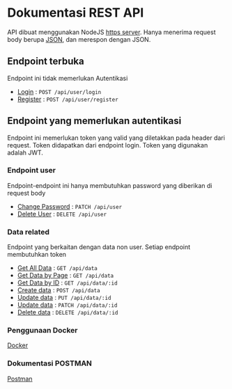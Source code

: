 # Dokumentasi REST API

API dibuat menggunakan NodeJS [https server](https://nodejs.org/api/https.html). Hanya menerima request body berupa [JSON](https://www.json.org/json-en.html), dan merespon dengan JSON.

## Endpoint terbuka

Endpoint ini tidak memerlukan Autentikasi

* [Login](login.md) : `POST /api/user/login`
* [Register](register.md) : `POST /api/user/register`

## Endpoint yang memerlukan autentikasi

Endpoint ini memerlukan token yang valid yang diletakkan pada header dari request. Token didapatkan dari endpoint login. Token yang digunakan adalah JWT.

### Endpoint user

Endpoint-endpoint ini hanya membutuhkan password yang diberikan di request body

* [Change Password](user/patch.md) : `PATCH /api/user`
* [Delete User](user/delete.md) : `DELETE /api/user`

### Data related

Endpoint yang berkaitan dengan data non user. Setiap endpoint membutuhkan token

* [Get All Data](data/getAll.md) : `GET /api/data`
* [Get Data by Page](data/getPage.md) : `GET /api/data`
* [Get Data by ID](data/getId.md) : `GET /api/data/:id`
* [Create data](data/post.md) : `POST /api/data`
* [Update data](data/put.md) : `PUT /api/data/:id`
* [Update data](data/patch.md) : `PATCH /api/data/:id`
* [Delete data](data/delete.md) : `DELETE /api/data/:id`

### Penggunaan Docker

[Docker](./docker.md)

### Dokumentasi POSTMAN

[Postman](./B201Baktilab.postman_collection.json)

